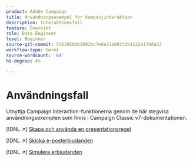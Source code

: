 ```yaml
---
product: Adobe Campaign
title: Användningsexempel för kampanjinteraktion
description: Interaktionsfall
feature: Översikt
role: Data Engineer
level: Beginner
source-git-commit: 5363950db5092bc7e0a72a0823db1132a17dda33
workflow-type: tm+mt
source-wordcount: '64'
ht-degree: 4%

---
```


# Användningsfall

Utnyttja Campaign Interaction-funktionerna genom de här stegvisa användningsexemplen som finns i Campaign Classic v7-dokumentationen.

[!DNL :arrow_upper_right:] [Skapa och använda en presentationsregel](https://experienceleague.adobe.com/docs/campaign-classic/using/managing-offers/case-study/presentation-rules.html)

[!DNL :arrow_upper_right:] [Skicka e-posterbjudanden](https://experienceleague.adobe.com/docs/campaign-classic/using/managing-offers/case-study/offers-on-an-outbound-channel.html)

[!DNL :arrow_upper_right:] [Simulera erbjudanden](https://experienceleague.adobe.com/docs/campaign-classic/using/managing-offers/case-study/offers-on-an-outbound-channel.html)
